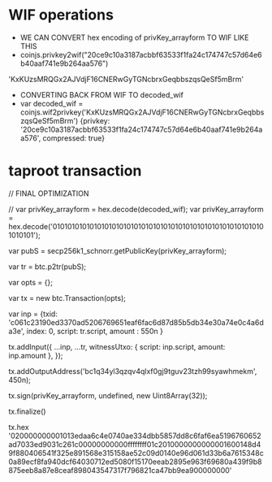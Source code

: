 # WIF operations

- WE CAN CONVERT hex encoding of privKey_arrayform TO WIF LIKE THIS
- coinjs.privkey2wif("20ce9c10a3187acbbf63533f1fa24c174747c57d64e6b40aaf741e9b264aa576")

'KxKUzsMRQGx2AJVdjF16CNERwGyTGNcbrxGeqbbszqsQeSf5mBrm'

- CONVERTING BACK FROM WIF TO decoded_wif
- var decoded_wif = coinjs.wif2privkey('KxKUzsMRQGx2AJVdjF16CNERwGyTGNcbrxGeqbbszqsQeSf5mBrm')
{privkey: '20ce9c10a3187acbbf63533f1fa24c174747c57d64e6b40aaf741e9b264aa576', compressed: true}

# taproot transaction

//  FINAL OPTIMIZATION
 
// var privKey_arrayform = hex.decode(decoded_wif);
var privKey_arrayform = hex.decode('0101010101010101010101010101010101010101010101010101010101010101');

var pubS = secp256k1_schnorr.getPublicKey(privKey_arrayform);

var tr = btc.p2tr(pubS);

var opts = {};

var tx = new btc.Transaction(opts);


var inp =    {txid: 'c061c23190ed3370ad5206769651eaf6fac6d87d85b5db34e30a74e0c4a6da3e',
   index: 0,
   script: tr.script,
    amount : 550n
 }


tx.addInput({
      ...inp,
      ...tr,
      witnessUtxo: {
        script: inp.script,
        amount: inp.amount
      },
    });

tx.addOutputAddress('bc1q34yl3qzqv4qlxf0gj9tguv23tzh99syawhmekm', 450n);

tx.sign(privKey_arrayform, undefined, new Uint8Array(32));

tx.finalize()

tx.hex
'020000000001013edaa6c4e0740ae334dbb5857dd8c6faf6ea5196760652ad7033ed9031c261c00000000000ffffffff01c2010000000000001600148d49f880406541f325e891568e315158ae52c09d0140e96d061d33b6a7615348c0a89ecf8fa940dcf64030712ed5080f15170eeab2895e963f69680a439f9b8875eeb8a87e8ceaf898043547317f796821ca47bb9ea900000000'
